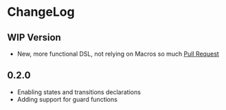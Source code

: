 # ChangeLog

## WIP Version
- New, more functional DSL, not relying on Macros so much [Pull Request](https://github.com/joaomdmoura/machinery/pull/1)

## 0.2.0
- Enabling states and transitions declarations
- Adding support for guard functions